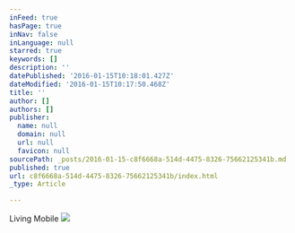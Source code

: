 ```yaml
---
inFeed: true
hasPage: true
inNav: false
inLanguage: null
starred: true
keywords: []
description: ''
datePublished: '2016-01-15T10:18:01.427Z'
dateModified: '2016-01-15T10:17:50.468Z'
title: ''
author: []
authors: []
publisher:
  name: null
  domain: null
  url: null
  favicon: null
sourcePath: _posts/2016-01-15-c8f6668a-514d-4475-8326-75662125341b.md
published: true
url: c8f6668a-514d-4475-8326-75662125341b/index.html
_type: Article

---
```

Living Mobile
![](https://the-grid-user-content.s3-us-west-2.amazonaws.com/961b0cda-71bc-4c6d-87cc-6365da2f670a.JPG)